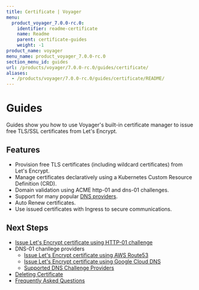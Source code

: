 ```yaml
---
title: Certificate | Voyager
menu:
  product_voyager_7.0.0-rc.0:
    identifier: readme-certificate
    name: Readme
    parent: certificate-guides
    weight: -1
product_name: voyager
menu_name: product_voyager_7.0.0-rc.0
section_menu_id: guides
url: /products/voyager/7.0.0-rc.0/guides/certificate/
aliases:
  - /products/voyager/7.0.0-rc.0/guides/certificate/README/
---
```


# Guides

Guides show you how to use Voyager's built-in certificate manager to issue free TLS/SSL certificates from Let's Encrypt.

## Features
- Provision free TLS certificates (including wildcard certificates) from Let's Encrypt.
- Manage certificates declaratively using a Kubernetes Custom Resource Definition (CRD).
- Domain validation using ACME http-01 and dns-01 challenges.
- Support for many popular [DNS providers](/products/voyager/7.0.0-rc.0/guides/certificate/dns/providers).
- Auto Renew certificates.
- Use issued certificates with Ingress to secure communications.

## Next Steps
- [Issue Let's Encrypt certificate using HTTP-01 challenge](/products/voyager/7.0.0-rc.0/guides/certificate/http/overview)
- DNS-01 chanllege providers
  - [Issue Let's Encrypt certificate using AWS Route53](/products/voyager/7.0.0-rc.0/guides/certificate/dns/route53)
  - [Issue Let's Encrypt certificate using Google Cloud DNS](/products/voyager/7.0.0-rc.0/guides/certificate/dns/google-cloud)
  - [Supported DNS Challenge Providers](/products/voyager/7.0.0-rc.0/guides/certificate/dns/providers)
- [Deleting Certificate](/products/voyager/7.0.0-rc.0/guides/certificate/delete)
- [Frequently Asked Questions](/products/voyager/7.0.0-rc.0/guides/certificate/faq)

